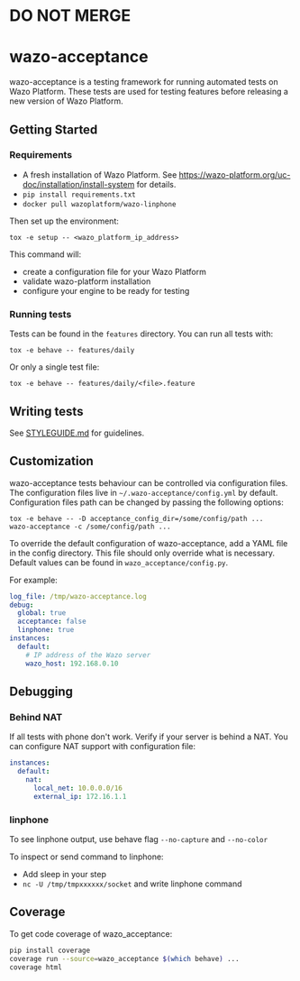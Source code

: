 # DO NOT MERGE
# wazo-acceptance

wazo-acceptance is a testing framework for running automated tests on Wazo Platform.
These tests are used for testing features before releasing a new version of Wazo Platform.

## Getting Started

### Requirements

* A fresh installation of Wazo Platform. See https://wazo-platform.org/uc-doc/installation/install-system for details.
* `pip install requirements.txt`
* `docker pull wazoplatform/wazo-linphone`

Then set up the environment:

    tox -e setup -- <wazo_platform_ip_address>

This command will:

* create a configuration file for your Wazo Platform
* validate wazo-platform installation
* configure your engine to be ready for testing

### Running tests

Tests can be found in the ```features``` directory. You can run all tests with:

    tox -e behave -- features/daily

Or only a single test file:

    tox -e behave -- features/daily/<file>.feature

## Writing tests

See [STYLEGUIDE.md](STYLEGUIDE.md) for guidelines.

## Customization

wazo-acceptance tests behaviour can be controlled via configuration files. The
configuration files live in `~/.wazo-acceptance/config.yml` by default.
Configuration files path can be changed by passing the following options:

    tox -e behave -- -D acceptance_config_dir=/some/config/path ...
    wazo-acceptance -c /some/config/path ...

To override the default configuration of wazo-acceptance, add a YAML file in the
config directory. This file should only override what is necessary. Default
values can be found in `wazo_acceptance/config.py`.

For example:

```yaml
log_file: /tmp/wazo-acceptance.log
debug:
  global: true
  acceptance: false
  linphone: true
instances:
  default:
    # IP address of the Wazo server
    wazo_host: 192.168.0.10
```

## Debugging

### Behind NAT

If all tests with phone don't work. Verify if your server is behind a NAT.
You can configure NAT support with configuration file:

```yaml
instances:
  default:
    nat:
      local_net: 10.0.0.0/16
      external_ip: 172.16.1.1
```

### linphone

To see linphone output, use behave flag `--no-capture` and `--no-color`

To inspect or send command to linphone:

* Add sleep in your step
* `nc -U /tmp/tmpxxxxxx/socket` and write linphone command

## Coverage

To get code coverage of wazo_acceptance:

```bash
pip install coverage
coverage run --source=wazo_acceptance $(which behave) ...
coverage html
```
